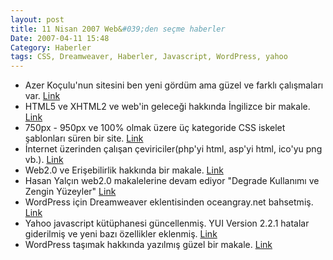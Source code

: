 ```yaml
---
layout: post
title: 11 Nisan 2007 Web&#039;den seçme haberler
Date: 2007-04-11 15:48
Category: Haberler
tags: CSS, Dreamweaver, Haberler, Javascript, WordPress, yahoo
---
```


-   Azer Koçulu'nun sitesini ben yeni gördüm ama güzel ve farklı
    çalışmaları var. [Link][]
-   HTML5 ve XHTML2 ve web'in geleceği hakkında İngilizce bir makale.
    [Link][1]
-   750px - 950px ve 100% olmak üzere üç kategoride CSS iskelet
    şablonları süren bir site. [Link][2]
-   İnternet üzerinden çalışan çeviriciler(php'yi html, asp'yi html,
    ico'yu png vb.). [Link][3]
-   Web2.0 ve Erişebilirlik hakkında bir makale. [Link][4]
-   Hasan Yalçın web2.0 makalelerine devam ediyor "Degrade Kullanımı ve
    Zengin Yüzeyler" [Link][5]
-   WordPress için Dreamweaver eklentisinden oceangray.net bahsetmiş.
    [Link][6]
-   Yahoo javascript kütüphanesi güncellenmiş. YUI Version 2.2.1 hatalar
    giderilmiş ve yeni bazı özellikler eklenmiş. [Link][7]
-   WordPress taşımak hakkında yazılmış güzel bir makale. [Link][8]


  [Link]: http://azer.kodfabrik.com/ "Link"
  [1]: http://www.digital-web.com/articles/html5_xhtml2_and_the_future_of_the_web/
    "Link"
  [2]: http://layouts.ironmyers.com/ "Link"
  [3]: http://www.smashingmagazine.com/2007/04/10/online-converters/
    "Link"
  [4]: http://www.alistapart.com/articles/waiaria "Link"
  [5]: http://www.hasanyalcin.com/?p=262 "Link"
  [6]: http://www.oceangray.net/dreamweaver-wordpress-extension/ "Link"
  [7]: http://yuiblog.com/blog/2007/04/09/yui-221-released/ "Link"
  [8]: http://turbochargedcms.com/2007/04/moving-your-wordpress-blog-to-a-different-host-and-address/
    "Link"
